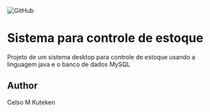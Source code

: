 ![GitHub](https://img.shields.io/github/license/massanorik/controle-estoque)
# Sistema para controle de estoque
Projeto de um sistema desktop para controle de estoque usando a linguagem java e o banco de dados MySQL
## Author 
Celso M Kuteken
